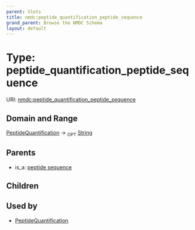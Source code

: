 ```yaml
---
parent: Slots
title: nmdc:peptide_quantification_peptide_sequence
grand_parent: Browse the NMDC Schema
layout: default
---
```


# Type: peptide_quantification_peptide_sequence




URI: [nmdc:peptide_quantification_peptide_sequence](https://microbiomedata/meta/peptide_quantification_peptide_sequence)

## Domain and Range

[PeptideQuantification](PeptideQuantification.md) ->  <sub>OPT</sub> [String](types/String.md)

## Parents

 *  is_a: [peptide sequence](peptide_sequence.md)

## Children


## Used by

 * [PeptideQuantification](PeptideQuantification.md)
